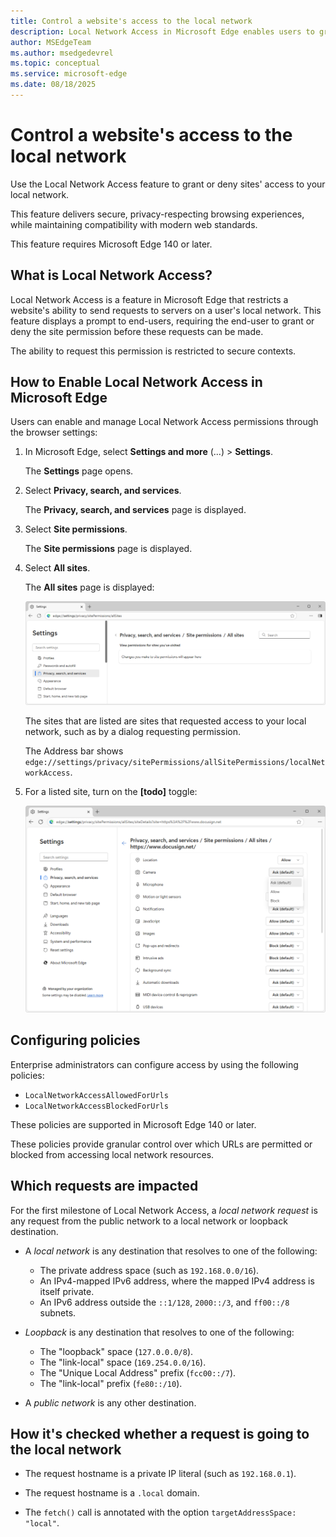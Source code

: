 ```yaml
---
title: Control a website's access to the local network
description: Local Network Access in Microsoft Edge enables users to grant or deny sites' access to your local network.  # key words before col 158
author: MSEdgeTeam
ms.author: msedgedevrel
ms.topic: conceptual
ms.service: microsoft-edge
ms.date: 08/18/2025
---
```

# Control a website's access to the local network
<!-- todo: improve "description:" above, after clarify intro -->

Use the Local Network Access feature to grant or deny sites' access to your<!-- todo: who is "your"?  the (end-)user's? --> local network.
<!-- todo:
As an end-user, you can use the Local Network Access feature to grant or deny a website access to your local network.

state the audience; clarify the audience and scenario.  Admins?  Devs?  End-users?
what admin must configure the policies, for this to work?
* `LocalNetworkAccessAllowedForUrls`
* `LocalNetworkAccessBlockedForUrls`
-->

This feature delivers secure, privacy-respecting browsing experiences, while maintaining compatibility with modern web standards.

This feature requires Microsoft Edge 140 or later.

<!-- todo:
See also:
* []()
-->


<!-- ====================================================================== -->
## What is Local Network Access?

Local Network Access is a feature in Microsoft Edge that restricts a website's ability to send requests to servers on a user's local network.  This feature displays a prompt to end-users, requiring the end-user to grant or deny the site permission before these requests can be made.

The ability to request this permission is restricted to secure contexts.


<!-- ====================================================================== -->
## How to Enable Local Network Access in Microsoft Edge

Users<!-- todo: which type of users, in which scenario?  network admins?  devs?  end-users? --> can enable and manage Local Network Access permissions through the browser settings:

<!-- todo: when steps are accurate, maybe condense: select x > y > z. -->

1. In Microsoft Edge, select **Settings and more** (...) > **Settings**.

   The **Settings** page opens.

1. Select **Privacy, search, and services**.

   The **Privacy, search, and services** page is displayed.

1. Select **Site permissions**.

   The **Site permissions** page is displayed.

1. Select **All sites**.

   The **All sites** page is displayed:

   ![The All sites page in Edge Settings](./local-network-access-images/settings-all-sites.png) 

   The sites that are listed are sites that requested access to your local network, such as by a dialog requesting permission.

   The Address bar shows `edge://settings/privacy/sitePermissions/allSitePermissions/localNetworkAccess`.<!-- todo: in some cases, might not end up there.  can comment-out, but keep this special url, for Maint -->

1. For a listed site, turn on the **[todo]** toggle:

   ![Settings for a selected site](./local-network-access-images/settings-for-a-site.png)<!-- todo: improve png, this is Edge 139 not 140 -->


<!-- ====================================================================== -->
## Configuring policies
<!-- todo:
does the article's audience change from end-users to admins, here?
in each h2 section that has action steps, state the audience
-->

Enterprise administrators can configure access by using the following policies:
* `LocalNetworkAccessAllowedForUrls`
* `LocalNetworkAccessBlockedForUrls`

These policies are supported in Microsoft Edge 140 or later.<!-- todo: omit version discussion here?  try to put "140" only at top of article & clearly indicate there that it applies to entire article -->

These policies provide granular control over which URLs are permitted or blocked from accessing local network resources.

<!-- todo:
See also:
* []()
https://learn.microsoft.com/deployedge/
-->


<!-- ====================================================================== -->
## Which requests are impacted

For the first milestone of Local Network Access, a _local network request_ is any request from the public network to a local network or loopback destination.

* A _local network_ is any destination that resolves to one of the following:
   * The private address space (such as `192.168.0.0/16`).
   * An IPv4-mapped IPv6 address, where the mapped IPv4 address is itself private.
   * An IPv6 address outside the `::1/128`, `2000::/3`, and `ff00::/8` subnets.

* _Loopback_ is any destination that resolves to one of the following:
   * The "loopback" space (`127.0.0.0/8`).
   * The "link-local" space (`169.254.0.0/16`).
   * The "Unique Local Address" prefix (`fcc00::/7`).
   * The "link-local" prefix (`fe80::/10`).

* A _public network_ is any other destination.


<!-- ====================================================================== -->
## How it's checked whether a request is going to the local network

* The request hostname is a private IP literal (such as `192.168.0.1`).

* The request hostname is a `.local` domain.

* The `fetch()` call is annotated with the option `targetAddressSpace: "local"`.


<!-- ====================================================================== -->
<!-- ## See also -->
<!-- todo: all links in the article -->

<!-- 
* []()
-->
